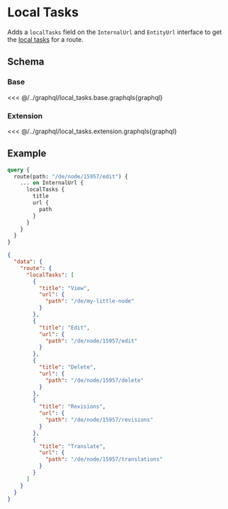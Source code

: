 # Local Tasks

Adds a `localTasks` field on the `InternalUrl` and `EntityUrl` interface to get the [local tasks](https://www.drupal.org/docs/drupal-apis/menu-api/providing-module-defined-local-tasks) for a route.

## Schema

### Base

<<< @/../graphql/local_tasks.base.graphqls{graphql}

### Extension

<<< @/../graphql/local_tasks.extension.graphqls{graphql}

## Example

```graphql
query {
  route(path: "/de/node/15957/edit") {
    ... on InternalUrl {
      localTasks {
        title
        url {
          path
        }
      }
    }
  }
}
```

```json
{
  "data": {
    "route": {
      "localTasks": [
        {
          "title": "View",
          "url": {
            "path": "/de/my-little-node"
          }
        },
        {
          "title": "Edit",
          "url": {
            "path": "/de/node/15957/edit"
          }
        },
        {
          "title": "Delete",
          "url": {
            "path": "/de/node/15957/delete"
          }
        },
        {
          "title": "Revisions",
          "url": {
            "path": "/de/node/15957/revisions"
          }
        },
        {
          "title": "Translate",
          "url": {
            "path": "/de/node/15957/translations"
          }
        }
      ]
    }
  }
}
```
